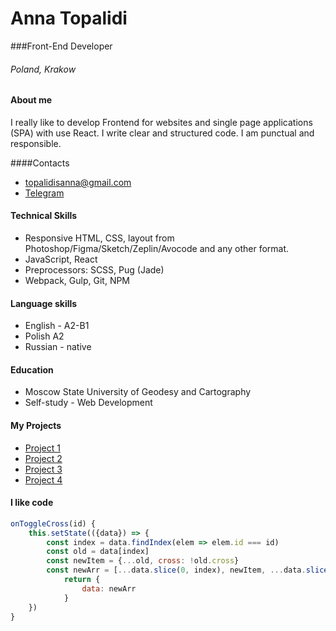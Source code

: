 # Anna Topalidi
###Front-End Developer
###### Poland, Krakow
#### About me
I really like to develop Frontend for websites and single page applications (SPA) with use React. I write clear and structured code. I am punctual and responsible.

####Contacts
- topalidisanna@gmail.com
- [Telegram](http://t.me/anna-top)

#### Technical Skills
- Responsive HTML, CSS, layout from Photoshop/Figma/Sketch/Zeplin/Avocode and any other format.
- JavaScript, React
- Preprocessors: SCSS, Pug (Jade)
- Webpack, Gulp, Git, NPM

#### Language skills
- English - A2-B1
- Polish A2
- Russian - native

#### Education
- Moscow State University of Geodesy and Cartography
- Self-study - Web Development

#### My Projects
- [Project 1](http://u98610.test-handyhost.ru/barber/)
- [Project 2](http://u98610.test-handyhost.ru/)
- [Project 3](http://u98610.test-handyhost.ru/customs/)
- [Project 4](http://u98610.test-handyhost.ru/constructor/)

#### I like code
```jsx
onToggleCross(id) {
    this.setState(({data}) => {
        const index = data.findIndex(elem => elem.id === id)
        const old = data[index]
        const newItem = {...old, cross: !old.cross}
        const newArr = [...data.slice(0, index), newItem, ...data.slice(index + 1)]
            return {
                data: newArr
            }
    })
}
```